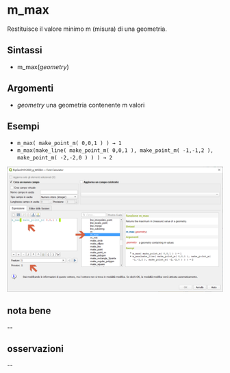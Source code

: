 # m_max

Restituisce il valore minimo m (misura) di una geometria.

## Sintassi

* m_max(_geometry_)

## Argomenti

* _geometry_ una geometria contenente m valori

## Esempi

* `m_max( make_point_m( 0,0,1 ) ) → 1`
* `m_max(make_line( make_point_m( 0,0,1 ), make_point_m( -1,-1,2 ), make_point_m( -2,-2,0 ) ) ) → 2`

![](/img/geometria/m_max/m_max1.png)

## nota bene

--

## osservazioni

--
